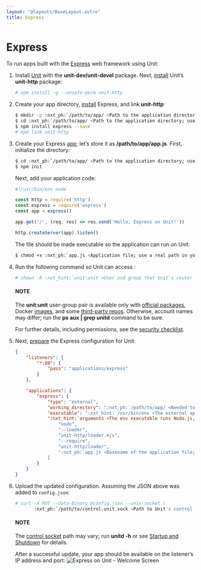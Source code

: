 ```yaml
---
layout: "@layouts/BaseLayout.astro"
title: Express
---
```

# Express

To run apps built with the [Express](https://expressjs.com) web framework
using Unit:

1. Install [Unit](../installation.md#installation-precomp-pkgs) with the
   **unit-dev/unit-devel** package.  Next, [install](../installation.md#installation-nodejs-package) Unit’s **unit-http** package:
   ```bash
   # npm install -g --unsafe-perm unit-http
   ```
2. Create your app directory, [install](https://expressjs.com/en/starter/installing.html) Express, and link
   **unit-http**:
   ```bash
   $ mkdir -p :nxt_ph:`/path/to/app/ <Path to the application directory; use a real path in your configuration>`
   $ cd :nxt_ph:`/path/to/app/ <Path to the application directory; use a real path in your configuration>`
   $ npm install express --save
   # npm link unit-http
   ```
3. Create your Express [app](https://expressjs.com/en/starter/hello-world.html); let’s store it as
   **/path/to/app/app.js**.  First, initialize the directory:
   ```bash
   $ cd :nxt_ph:`/path/to/app/ <Path to the application directory; use a real path in your configuration>`
   $ npm init
   ```

   Next, add your application code:
   ```javascript
   #!/usr/bin/env node

   const http = require('http')
   const express = require('express')
   const app = express()

   app.get('/', (req, res) => res.send('Hello, Express on Unit!'))

   http.createServer(app).listen()
   ```

   The file should be made executable so the application can run on Unit:
   ```bash
   $ chmod +x :nxt_ph:`app.js <Application file; use a real path in your configuration>`
   ```
4. Run the following command so Unit can access :
   ```bash
   # chown -R :nxt_hint:`unit:unit <User and group that Unit's router runs as by default>` :nxt_ph:`/path/to/app/ <Path to the application files such as /data/www/app/; use a real path in your commands>`
   ```

   #### NOTE
   The **unit:unit** user-group pair is available only with [official
   packages](../installation.md#installation-precomp-pkgs), Docker [images](../installation.md#installation-docker), and some [third-party repos](../installation.md#installation-community-repos).  Otherwise, account names may differ; run
   the **ps aux | grep unitd** command to be sure.

   For further details, including permissions, see the [security checklist](security.md#security-apps).
5. Next, [prepare](../configuration.md#configuration-nodejs) the Express configuration for
   Unit:
   ```json
   {
       "listeners": {
           "*:80": {
               "pass": "applications/express"
           }
       },

       "applications": {
           "express": {
               "type": "external",
               "working_directory": ":nxt_ph:`/path/to/app/ <Needed to use the installed NPM modules; use a real path in your configuration>`",
               "executable": ":nxt_hint:`/usr/bin/env <The external app type allows to run arbitrary executables, provided they establish communication with Unit>`",
               ":nxt_hint:`arguments <The env executable runs Node.js, supplying Unit's loader module and your app code as arguments>`": [
                   "node",
                   "--loader",
                   "unit-http/loader.mjs",
                   "--require",
                   "unit-http/loader",
                   ":nxt_ph:`app.js <Basename of the application file; be sure to make it executable>`"
               ]
           }
       }
   }
   ```
6. Upload the updated configuration.  Assuming the JSON above was added to
   `config.json`:
   ```bash
   # curl -X PUT --data-binary @config.json --unix-socket \
          :nxt_ph:`/path/to/control.unit.sock <Path to Unit's control socket in your installation>` :nxt_hint:`http://localhost/config/ <Path to the config section in Unit's control API>`
   ```

   #### NOTE
   The [control socket](../controlapi.md#configuration-socket) path may vary; run
   **unitd -h** or see [Startup and Shutdown](source.md#source-startup) for details.

   After a successful update, your app should be available on the listener’s IP
   address and port:
   ![Express on Unit - Welcome Screen](/express.png)
